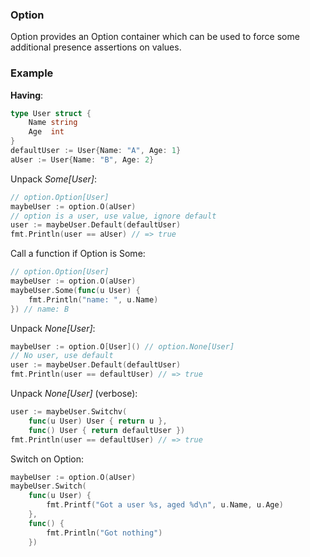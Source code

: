 ### Option

Option provides an Option container which can be used to force some additional presence assertions on values.  

### Example  

**Having**:
```go 
type User struct {
    Name string
    Age  int
}
defaultUser := User{Name: "A", Age: 1}
aUser := User{Name: "B", Age: 2}
```

Unpack _Some[User]_:
```go
// option.Option[User]
maybeUser := option.O(aUser)
// option is a user, use value, ignore default
user := maybeUser.Default(defaultUser)
fmt.Println(user == aUser) // => true
```

Call a function if Option is Some:
```go
// option.Option[User]
maybeUser := option.O(aUser)
maybeUser.Some(func(u User) {
	fmt.Println("name: ", u.Name)
}) // name: B
```

Unpack _None[User]_:
```go
maybeUser := option.O[User]() // option.None[User]
// No user, use default
user := maybeUser.Default(defaultUser)
fmt.Println(user == defaultUser) // => true
```

Unpack _None[User]_ (verbose):
```go
user := maybeUser.Switchv(
    func(u User) User { return u },
    func() User { return defaultUser })
fmt.Println(user == defaultUser) // => true
```

Switch on Option:
```go 
maybeUser := option.O(aUser)
maybeUser.Switch(
    func(u User) {
        fmt.Printf("Got a user %s, aged %d\n", u.Name, u.Age)
    },
    func() {
        fmt.Println("Got nothing")
    })
```
